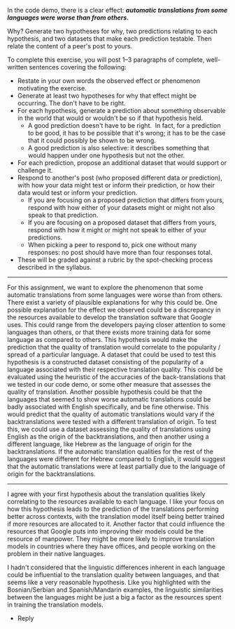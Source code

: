 In the code demo, there is a clear effect: **_automatic translations from some languages were worse than from others._**

Why? Generate two hypotheses for why, two predictions relating to each hypothesis, and two datasets that make each prediction testable. Then relate the content of a peer's post to yours.

To complete this exercise, you will post 1–3 paragraphs of complete, well-written sentences covering the following:
- Restate in your own words the observed effect or phenomenon motivating the exercise.
- Generate at least two hypotheses for why that effect might be occurring. The don't have to be right.
- For each hypothesis, generate a prediction about something observable in the world that would or wouldn't be so if that hypothesis held.
    - A good prediction doesn't have to be right.  In fact, for a prediction to be good, it has to be possible that it's wrong; it has to be the case that it could possibly be shown to be wrong.
    - A good prediction is also selective: it describes something that would happen under one hypothesis but not the other.
- For each prediction, propose an additional dataset that would support or challenge it.
- Respond to another's post (who proposed different data or prediction), with how your data might test or inform their prediction, or how their data would test or inform your prediction.
    - If you are focusing on a proposed prediction that differs from yours, respond with how either of your datasets might or might not also speak to that prediction. 
    - If you are focusing on a proposed dataset that differs from yours, respond with how it might or might not speak to either of your predictions.
    - When picking a peer to respond to, pick one without many responses: no post should have more than four responses total. 
- These will be graded against a rubric by the spot-checking process described in the syllabus.

---

For this assignment, we want to explore the phenomenon that some automatic translations from some languages were worse than from others. There exist a variety of plausible explanations for why this could be. 
One possible explanation for the effect we observed could be a discrepancy in the resources available to develop the translation software that Google uses. This could range from the developers paying closer attention to some languages than others, or that there exists more training data for some language as compared to others. This hypothesis would make the prediction that the quality of translation would correlate to the popularity / spread of a particular language. A dataset that could be used to test this hypothesis is a constructed dataset consisting of the popularity of a language associated with their respective translation quality. This could be evaluated using the heuristic of the accuracies of the back-translations that we tested in our code demo, or some other measure that assesses the quality of translation.
Another possible hypothesis could be that the languages that seemed to show worse automatic translations could be badly associated with English specifically, and be fine otherwise. This would predict that the quality of automatic translations would vary if the backtranslations were tested with a different translation of origin. To test this, we could use a dataset assessing the quality of translations using English as the origin of the backtranslations, and then another using a different language, like Hebrew as the language of origin for the backtranslations. If the automatic translation qualities for the rest of the languages were different for Hebrew compared to English, it would suggest that the automatic translations were at least partially due to the language of origin for the backtranslations. 

---

I agree with your first hypothesis about the translation qualities likely correlating to the resources available to each language. I like your focus on how this hypothesis leads to the prediction of the translations performing better across contexts, with the translation model itself being better trained if more resources are allocated to it. Another factor that could influence the resources that Google puts into improving their models could be the resource of manpower. They might be more likely to improve translation models in countries where they have offices, and people working on the problem in their native languages. 

I hadn't considered that the linguistic differences inherent in each language could be influential to the translation quality between languages, and that seems like a very reasonable hypothesis. Like you highlighted with the Bosnian/Serbian and Spanish/Mandarin examples, the linguistic similarities between the languages might be just a big a factor as the resources spent in training the translation models.

- Reply